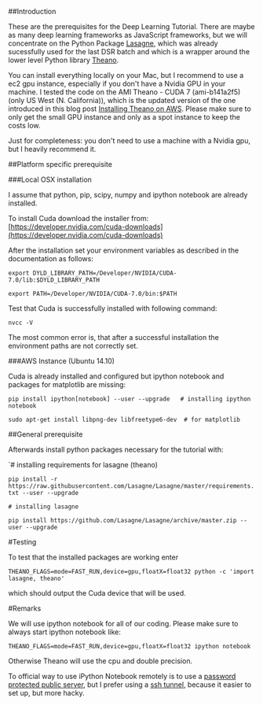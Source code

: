 ##Introduction

These are the prerequisites for the Deep Learning Tutorial. There are maybe as many deep learning frameworks as JavaScript frameworks, but we will concentrate on the Python Package [Lasagne](https://github.com/Lasagne/Lasagne), which was already sucessfully used for the last DSR batch and which is a wrapper around the lower level Python library [Theano](http://deeplearning.net/software/theano/). 

You can install everything locally on your Mac, but I recommend to use a ec2 gpu instance, especially if you don't have a Nvidia GPU in your machine. I tested the code on the AMI Theano - CUDA 7 (ami-b141a2f5) (only US West (N. California)), which is the updated version of the one introduced in this blog post [Installing Theano on AWS](http://markus.com/install-theano-on-aws/). Please make sure to only get the small GPU instance and only as a spot instance to keep the costs low.  

Just for completeness: you don't need to use a machine with a Nvidia gpu, but I heavily recommend it.

##Platform specific prerequisite

###Local OSX installation

I assume that python, pip, scipy, numpy and ipython notebook are already installed.

To install Cuda download the installer from: [https://developer.nvidia.com/cuda-downloads](https://developer.nvidia.com/cuda-downloads)

After the installation set your environment variables as described in the documentation as follows:

`export DYLD_LIBRARY_PATH=/Developer/NVIDIA/CUDA-7.0/lib:$DYLD_LIBRARY_PATH `

`export PATH=/Developer/NVIDIA/CUDA-7.0/bin:$PATH`

Test that Cuda is successfully installed with following command:

`nvcc -V`

The most common error is, that after a successful installation the environment paths are not correctly set.  

###AWS Instance (Ubuntu 14.10)

Cuda is already installed and configured but ipython notebook and packages for matplotlib are missing:

`pip install ipython[notebook] --user --upgrade   # installing ipython notebook`

`sudo apt-get install libpng-dev libfreetype6-dev  # for matplotlib`

##General prerequisite

Afterwards install python packages necessary for the tutorial with:

`#  installing requirements for lasagne (theano)

`pip install -r https://raw.githubusercontent.com/Lasagne/Lasagne/master/requirements.txt --user --upgrade`

`# installing lasagne`

`pip install https://github.com/Lasagne/Lasagne/archive/master.zip --user --upgrade`

#Testing

To test that the installed packages are working enter  

`THEANO_FLAGS=mode=FAST_RUN,device=gpu,floatX=float32 python -c 'import lasagne, theano'`

which should output the Cuda device that will be used.  

#Remarks

We will use ipython notebook for all of our coding. Please make sure to always start ipython notebook like:

`THEANO_FLAGS=mode=FAST_RUN,device=gpu,floatX=float32 ipython notebook`

Otherwise Theano will use the cpu and double precision.

To official way to use iPython Notebook remotely is to use a [password protected public server](http://ipython.org/ipython-doc/1/interactive/public_server.html), but I prefer using a [ssh tunnel](https://coderwall.com/p/ohk6cg/remote-access-to-ipython-notebooks-via-ssh), because it easier to set up, but more hacky.
